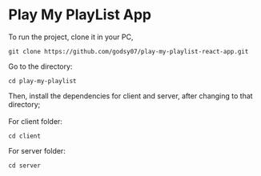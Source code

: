 # Play My PlayList App

To run the project, clone it in your PC,

```
git clone https://github.com/godsy07/play-my-playlist-react-app.git
```

Go to the directory:

```
cd play-my-playlist
```

Then, install the dependencies for client and server, after changing to that directory;
<br/>
<br/>
For client folder:

```
cd client
```

For server folder:

```
cd server
```
